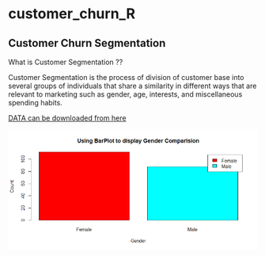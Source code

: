 # customer_churn_R

## Customer Churn Segmentation

What is Customer Segmentation  ??


Customer Segmentation is the process of division of customer base into several groups of individuals that share a similarity in different ways that are relevant to marketing such as gender, age, interests, and miscellaneous spending habits.




[DATA can be downloaded from here](https://drive.google.com/file/d/19BOhwz52NUY3dg8XErVYglctpr5sjTy4/view)


![gender](https://github.com/Abrar-04/customer_churn_R/blob/main/images/Gender.png)
